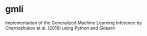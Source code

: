 # gmli
Implementation of the Generalized Machine Learning Inference by Chernozhukov et al. (2018) using Python and Sklearn
